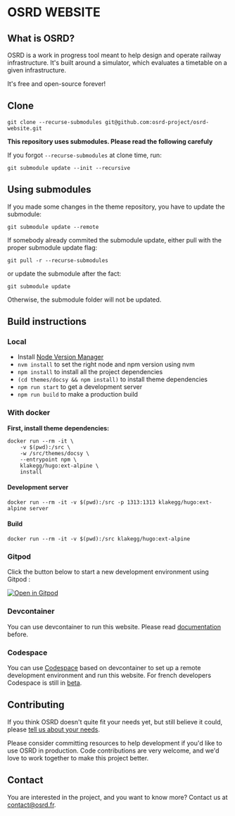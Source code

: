 # OSRD WEBSITE


## What is OSRD?

OSRD is a work in progress tool meant to help design and operate railway infrastructure.
It's built around a simulator, which evaluates a timetable on a given infrastructure.

It's free and open-source forever!


## Clone

`git clone --recurse-submodules git@github.com:osrd-project/osrd-website.git`

**This repository uses submodules. Please read the following carefuly**

If you forgot `--recurse-submodules` at clone time, run:

`git submodule update --init --recursive`

## Using submodules

If you made some changes in the theme repository, you have to update the submodule:

`git submodule update --remote`

If somebody already commited the submodule update, either pull with the proper submodule update flag:

`git pull -r --recurse-submodules`

or update the submodule after the fact:

`git submodule update`

Otherwise, the submodule folder will not be updated.

## Build instructions

### Local

- Install [Node Version Manager](https://github.com/nvm-sh/nvm)
- `nvm install` to set the right node and npm version using nvm
- `npm install` to install all the project dependencies
- `(cd themes/docsy && npm install)` to install theme dependencies
- `npm run start` to get a development server
- `npm run build` to make a production build

### With docker

**First, install theme dependencies:**

```
docker run --rm -it \
    -v $(pwd):/src \
    -w /src/themes/docsy \
    --entrypoint npm \
    klakegg/hugo:ext-alpine \
    install
```

#### Development server

```
docker run --rm -it -v $(pwd):/src -p 1313:1313 klakegg/hugo:ext-alpine server
```

#### Build

```
docker run --rm -it -v $(pwd):/src klakegg/hugo:ext-alpine
```

### Gitpod

Click the button below to start a new development environment using Gitpod :

[![Open in Gitpod](https://gitpod.io/button/open-in-gitpod.svg)](https://gitpod.io/from-referrer/)

### Devcontainer

You can use devcontainer to run this website.
Please read [documentation](https://code.visualstudio.com/docs/remote/create-dev-container) before.

### Codespace

You can use [Codespace](https://fr.github.com/features/codespaces) based on devcontainer to set up a remote development environment and run this website.
For french developers Codespace is still in [beta](https://fr.github.com/features/codespaces).

## Contributing

If you think OSRD doesn't quite fit your needs yet, but still believe it could,
please [tell us about your needs](https://github.com/osrd-project/osrd/issues/new).

Please consider committing resources to help development if you'd like to use OSRD in production.
Code contributions are very welcome, and we'd love to work together to make this project better.


## Contact

You are interested in the project, and you want to know more? Contact us at <contact@osrd.fr>.
